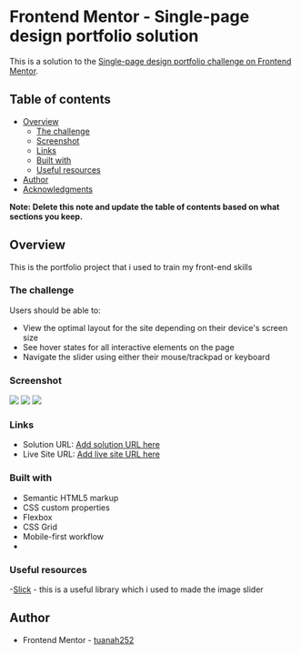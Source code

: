 # Frontend Mentor - Single-page design portfolio solution

This is a solution to the [Single-page design portfolio challenge on Frontend Mentor](https://www.frontendmentor.io/challenges/singlepage-design-portfolio-2MMhyhfKVo). 

## Table of contents

- [Overview](#overview)
  - [The challenge](#the-challenge)
  - [Screenshot](#screenshot)
  - [Links](#links)
  - [Built with](#built-with)
  - [Useful resources](#useful-resources)
- [Author](#author)
- [Acknowledgments](#acknowledgments)

**Note: Delete this note and update the table of contents based on what sections you keep.**

## Overview
This is the portfolio project that i used to train my front-end skills
### The challenge

Users should be able to:

- View the optimal layout for the site depending on their device's screen size
- See hover states for all interactive elements on the page
- Navigate the slider using either their mouse/trackpad or keyboard

### Screenshot

![](./screenshot/1.jpg)
![](./screenshot/2.jpg)
![](./screenshot/3.jpg)

### Links

- Solution URL: [Add solution URL here](https://www.frontendmentor.io/solutions/singlepage-design-portfolio-yK-Oh4hx8h)
- Live Site URL: [Add live site URL here](https://my-portfolio-taupe-pi.vercel.app/)

### Built with

- Semantic HTML5 markup
- CSS custom properties
- Flexbox
- CSS Grid
- Mobile-first workflow
- 
### Useful resources

-[Slick](https://kenwheeler.github.io/slick/) - this is a useful library which i used to made the image slider

## Author

- Frontend Mentor - [tuanah252](https://www.frontendmentor.io/profile/tuanah252)


